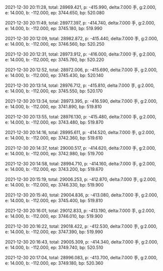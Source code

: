 2021-12-30 20:11:28, total: 28969.421, p: -415.990, delta:7.000 手, g:2.000, e: 14.000, b: -112.000, ep: 3744.650, bp: 520.080

2021-12-30 20:11:49, total: 28977.397, p: -414.740, delta:7.000 手, g:2.000, e: 14.000, b: -112.000, ep: 3745.180, bp: 519.990

2021-12-30 20:12:09, total: 28982.872, p: -415.440, delta:7.000 手, g:2.000, e: 14.000, b: -112.000, ep: 3746.560, bp: 520.250

2021-12-30 20:12:31, total: 28973.912, p: -416.000, delta:7.000 手, g:2.000, e: 14.000, b: -112.000, ep: 3745.760, bp: 520.220

2021-12-30 20:12:52, total: 28972.006, p: -415.690, delta:7.000 手, g:2.000, e: 14.000, b: -112.000, ep: 3745.430, bp: 520.140

2021-12-30 20:13:14, total: 28976.712, p: -415.810, delta:7.000 手, g:2.000, e: 14.000, b: -112.000, ep: 3745.550, bp: 520.170

2021-12-30 20:13:34, total: 28973.395, p: -416.590, delta:7.000 手, g:2.000, e: 14.000, b: -112.000, ep: 3741.890, bp: 519.810

2021-12-30 20:13:55, total: 28976.130, p: -415.480, delta:7.000 手, g:2.000, e: 14.000, b: -112.000, ep: 3743.480, bp: 519.870

2021-12-30 20:14:16, total: 28995.611, p: -414.520, delta:7.000 手, g:2.000, e: 14.000, b: -112.000, ep: 3742.360, bp: 519.610

2021-12-30 20:14:37, total: 29000.517, p: -414.620, delta:7.000 手, g:2.000, e: 14.000, b: -112.000, ep: 3742.980, bp: 519.700

2021-12-30 20:14:58, total: 28994.710, p: -414.160, delta:7.000 手, g:2.000, e: 14.000, b: -112.000, ep: 3743.200, bp: 519.670

2021-12-30 20:15:19, total: 29006.253, p: -412.870, delta:7.000 手, g:2.000, e: 14.000, b: -112.000, ep: 3746.330, bp: 519.900

2021-12-30 20:15:40, total: 29004.836, p: -413.080, delta:7.000 手, g:2.000, e: 14.000, b: -112.000, ep: 3745.400, bp: 519.810

2021-12-30 20:16:01, total: 29012.833, p: -413.190, delta:7.000 手, g:2.000, e: 14.000, b: -112.000, ep: 3746.010, bp: 519.900

2021-12-30 20:16:22, total: 29018.422, p: -412.530, delta:7.000 手, g:2.000, e: 14.000, b: -112.000, ep: 3747.390, bp: 519.990

2021-12-30 20:16:43, total: 29005.309, p: -414.340, delta:7.000 手, g:2.000, e: 14.000, b: -112.000, ep: 3749.740, bp: 520.510

2021-12-30 20:17:04, total: 28996.083, p: -413.700, delta:7.000 手, g:2.000, e: 14.000, b: -112.000, ep: 3749.180, bp: 520.360